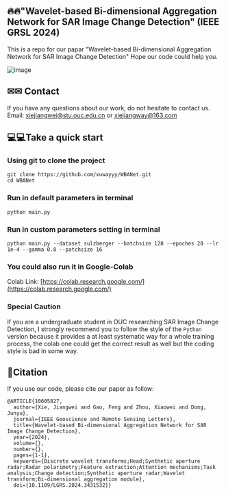 ##  🔥🔥"Wavelet-based Bi-dimensional Aggregation Network for SAR Image Change Detection" (IEEE GRSL 2024)
This is a repo for our papar "Wavelet-based Bi-dimensional Aggregation Network for SAR Image Change Detection"
Hope our code could help you. 

![image](https://github.com/user-attachments/assets/a3daf804-9b2e-43a8-960a-b99ffeb23f73)


## ✉✉ Contact
If you have any questions about our work, do not hesitate to contact us.
Email: [xiejiangwei@stu.ouc.edu.cn](xiejiangwei@stu.ouc.edu.cn) or [xiejiangway@163.com](xiejiangway@163.com)


## 💻💻Take a quick start
### Using git to clone the project
```
git clone https://github.com/xuwayyy/WBANet.git
cd WBANet
```

### Run in default parameters in terminal
```
python main.py
```

### Run in custom parameters setting in terminal
```
python main.py --dataset sulzberger --batchsize 128 --epoches 20 --lr 1e-4 --gamma 0.8 --patchsize 16
```

### You could also run it in Google-Colab
Colab Link: [https://colab.research.google.com/](https://colab.research.google.com/)
### Special Caution
If you are a undergraduate student in OUC researching SAR Image Change Detection, I strongly recommend you to follow the style of the ```Python``` version because it provides a at least systematic way for a whole training process, the colab one could get the correct result as well but the coding style is bad in some way. 

## 📜Citation
If you use our code, please cite our paper as follow:
```
@ARTICLE{10605827,
  author={Xie, Jiangwei and Gao, Feng and Zhou, Xiaowei and Dong, Junyu},
  journal={IEEE Geoscience and Remote Sensing Letters}, 
  title={Wavelet-based Bi-dimensional Aggregation Network for SAR Image Change Detection}, 
  year={2024},
  volume={},
  number={},
  pages={1-1},
  keywords={Discrete wavelet transforms;Head;Synthetic aperture radar;Radar polarimetry;Feature extraction;Attention mechanisms;Task analysis;Change detection;Synthetic aperture radar;Wavelet transform;Bi-dimensional aggregation module},
  doi={10.1109/LGRS.2024.3431532}}

```

